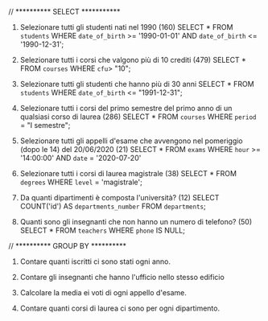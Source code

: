 // ********** SELECT ***********

1. Selezionare tutti gli studenti nati nel 1990 (160)
    SELECT * FROM `students` WHERE `date_of_birth` >= '1990-01-01' AND `date_of_birth` <= '1990-12-31';

2. Selezionare tutti i corsi che valgono più di 10 crediti (479)
    SELECT * FROM `courses` WHERE `cfu`> "10";

3. Selezionare tutti gli studenti che hanno più di 30 anni
    SELECT * FROM `students` WHERE `date_of_birth` <= "1991-12-31";

4. Selezionare tutti i corsi del primo semestre del primo anno di un qualsiasi corso di laurea (286)
   SELECT * FROM `courses` WHERE `period` = "I semestre";

5.	Selezionare tutti gli appelli d'esame che avvengono nel pomeriggio (dopo le 14) del 20/06/2020 (21)
    SELECT * FROM `exams` WHERE `hour` >= '14:00:00' AND `date` = '2020-07-20'

6.	Selezionare tutti i corsi di laurea magistrale (38)
    SELECT * FROM `degrees` WHERE `level` = 'magistrale';

7.	Da quanti dipartimenti è composta l'università? (12)
    SELECT COUNT('id') AS `departments_number` FROM `departments`;

8.	Quanti sono gli insegnanti che non hanno un numero di telefono? (50)
    SELECT * FROM `teachers` WHERE `phone` IS NULL;

// ********** GROUP BY **********

1. Contare quanti iscritti ci sono stati ogni anno.
    

2. Contare gli insegnanti che hanno l'ufficio nello stesso edificio
    

3. Calcolare la media ei voti di ogni appello d'esame.
    

4. Contare quanti corsi di laurea ci sono per ogni dipartimento.
    

